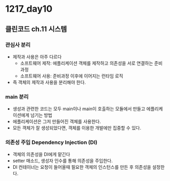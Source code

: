 # 1217_day10
## 클린코드 ch.11 시스템
### 관심사 분리
- 제작과 사용은 아주 다르다
  - 소프트웨어 제작: 에플리케이션 객체를 제작하고 의존성을 서로 연결하는 준비 과정
  - 소프트웨어 사용: 준비과정 이후에 이어지는 런타임 로직
- 즉 객체의 제작과 사용을 분리해야 한다.
### main 분리
- 생성과 관련한 코드는 모두 main이나 main이 호출하는 모듈에서 만들고 에플리케이션에게 넘기는 방법
- 에플리케이션은 그저 만들어진 객체를 사용한다.
- 모든 객체가 잘 생성되었다면, 객체를 이용한 개발에만 집중할 수 있다.

### 의존성 주입 Dependency Injection (DI)
- 객체의 의존성을 DI에게 맡긴다
- setter 매소드, 생성자 인수를 통해 의존성을 주입한다.
- DI 컨테이너는 요청이 들어올때 필요한 객체의 인스턴스를 만든 후 의존성을 설정한다.


